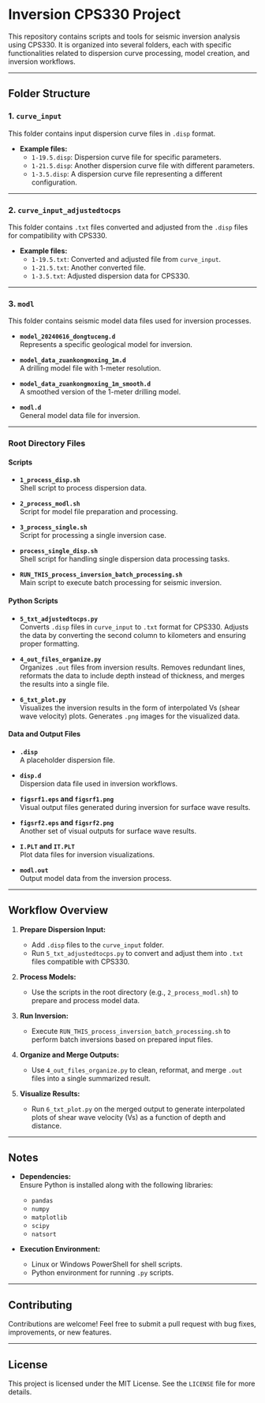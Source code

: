 # Inversion CPS330 Project

This repository contains scripts and tools for seismic inversion analysis using CPS330. It is organized into several folders, each with specific functionalities related to dispersion curve processing, model creation, and inversion workflows.

---

## Folder Structure

### 1. `curve_input`
This folder contains input dispersion curve files in `.disp` format.

- **Example files:**
  - `1-19.5.disp`: Dispersion curve file for specific parameters.
  - `1-21.5.disp`: Another dispersion curve file with different parameters.
  - `1-3.5.disp`: A dispersion curve file representing a different configuration.

---

### 2. `curve_input_adjustedtocps`
This folder contains `.txt` files converted and adjusted from the `.disp` files for compatibility with CPS330.

- **Example files:**
  - `1-19.5.txt`: Converted and adjusted file from `curve_input`.
  - `1-21.5.txt`: Another converted file.
  - `1-3.5.txt`: Adjusted dispersion data for CPS330.

---

### 3. `modl`
This folder contains seismic model data files used for inversion processes.

- **`model_20240616_dongtuceng.d`**  
  Represents a specific geological model for inversion.

- **`model_data_zuankongmoxing_1m.d`**  
  A drilling model file with 1-meter resolution.

- **`model_data_zuankongmoxing_1m_smooth.d`**  
  A smoothed version of the 1-meter drilling model.

- **`modl.d`**  
  General model data file for inversion.

---

### Root Directory Files

#### Scripts

- **`1_process_disp.sh`**  
  Shell script to process dispersion data.

- **`2_process_modl.sh`**  
  Script for model file preparation and processing.

- **`3_process_single.sh`**  
  Script for processing a single inversion case.

- **`process_single_disp.sh`**  
  Shell script for handling single dispersion data processing tasks.

- **`RUN_THIS_process_inversion_batch_processing.sh`**  
  Main script to execute batch processing for seismic inversion.

#### Python Scripts

- **`5_txt_adjustedtocps.py`**  
  Converts `.disp` files in `curve_input` to `.txt` format for CPS330. Adjusts the data by converting the second column to kilometers and ensuring proper formatting.

- **`4_out_files_organize.py`**  
  Organizes `.out` files from inversion results. Removes redundant lines, reformats the data to include depth instead of thickness, and merges the results into a single file.

- **`6_txt_plot.py`**  
  Visualizes the inversion results in the form of interpolated Vs (shear wave velocity) plots. Generates `.png` images for the visualized data.

#### Data and Output Files

- **`.disp`**  
  A placeholder dispersion file.

- **`disp.d`**  
  Dispersion data file used in inversion workflows.

- **`figsrf1.eps` and `figsrf1.png`**  
  Visual output files generated during inversion for surface wave results.

- **`figsrf2.eps` and `figsrf2.png`**  
  Another set of visual outputs for surface wave results.

- **`I.PLT` and `IT.PLT`**  
  Plot data files for inversion visualizations.

- **`modl.out`**  
  Output model data from the inversion process.

---

## Workflow Overview

1. **Prepare Dispersion Input:**
   - Add `.disp` files to the `curve_input` folder.
   - Run `5_txt_adjustedtocps.py` to convert and adjust them into `.txt` files compatible with CPS330.

2. **Process Models:**
   - Use the scripts in the root directory (e.g., `2_process_modl.sh`) to prepare and process model data.

3. **Run Inversion:**
   - Execute `RUN_THIS_process_inversion_batch_processing.sh` to perform batch inversions based on prepared input files.

4. **Organize and Merge Outputs:**
   - Use `4_out_files_organize.py` to clean, reformat, and merge `.out` files into a single summarized result.

5. **Visualize Results:**
   - Run `6_txt_plot.py` on the merged output to generate interpolated plots of shear wave velocity (Vs) as a function of depth and distance.

---

## Notes

- **Dependencies:**  
  Ensure Python is installed along with the following libraries:
  - `pandas`
  - `numpy`
  - `matplotlib`
  - `scipy`
  - `natsort`

- **Execution Environment:**  
  - Linux or Windows PowerShell for shell scripts.
  - Python environment for running `.py` scripts.

---

## Contributing

Contributions are welcome! Feel free to submit a pull request with bug fixes, improvements, or new features.

---

## License

This project is licensed under the MIT License. See the `LICENSE` file for more details.
